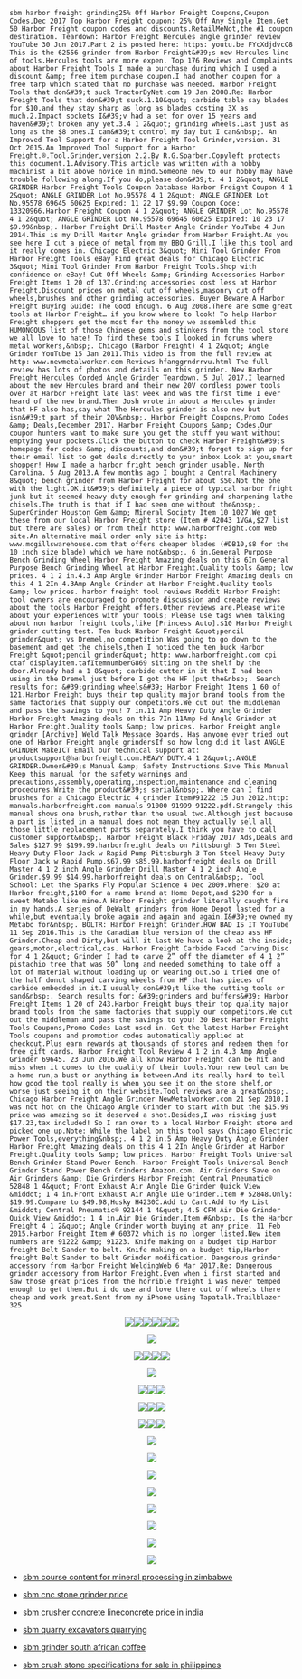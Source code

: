 
```
sbm harbor freight grinding25% Off Harbor Freight Coupons,Coupon Codes,Dec 2017 Top Harbor Freight coupon: 25% Off Any Single Item.Get 50 Harbor Freight coupon codes and discounts.RetailMeNot,the #1 coupon destination. Teardown: Harbor Freight Hercules angle grinder review YouTube 30 Jun 2017.Part 2 is posted here: https: youtu.be FYcXdjdvcC8 This is the 62556 grinder from Harbor Freight&#39;s new Hercules line of tools.Hercules tools are more expen. Top 176 Reviews and Complaints about Harbor Freight Tools I made a purchase during which I used a discount &amp; free item purchase coupon.I had another coupon for a free tarp which stated that no purchase was needed. Harbor Freight Tools that don&#39;t suck TractorByNet.com 19 Jan 2008.Re: Harbor Freight Tools that don&#39;t suck.1.10&quot; carbide table say blades for $10,and they stay sharp as long as blades costing 3X as much.2.Impact sockets I&#39;v had a set for over 15 years and haven&#39;t broken any yet.3.4 1 2&quot; grinding wheels.Last just as long as the $8 ones.I can&#39;t control my day but I can&nbsp;. An Improved Tool Support for a Harbor Freight Tool Grinder,version. 31 Oct 2015.An Improved Tool Support for a Harbor Freight.®.Tool.Grinder,version 2.2.By R.G.Sparber.Copyleft protects this document.1.Advisory.This article was written with a hobby machinist a bit above novice in mind.Someone new to our hobby may have trouble following along.If you do,please don&#39;t. 4 1 2&quot; ANGLE GRINDER Harbor Freight Tools Coupon Database Harbor Freight Coupon 4 1 2&quot; ANGLE GRINDER Lot No.95578 4 1 2&quot; ANGLE GRINDER Lot No.95578 69645 60625 Expired: 11 22 17 $9.99 Coupon Code: 13320966.Harbor Freight Coupon 4 1 2&quot; ANGLE GRINDER Lot No.95578 4 1 2&quot; ANGLE GRINDER Lot No.95578 69645 60625 Expired: 10 23 17 $9.99&nbsp;. Harbor Freight Drill Master Angle Grinder YouTube 4 Jun 2014.This is my Drill Master Angle grinder from Harbor Freight.As you see here I cut a piece of metal from my BBQ Grill.I like this tool and it really comes in. Chicago Electric 3&quot; Mini Tool Grinder From Harbor Freight Tools eBay Find great deals for Chicago Electric 3&quot; Mini Tool Grinder From Harbor Freight Tools.Shop with confidence on eBay! Cut Off Wheels &amp; Grinding Accessories Harbor Freight Items 1 20 of 137.Grinding accessories cost less at Harbor Freight.Discount prices on metal cut off wheels,masonry cut off wheels,brushes and other grinding accessories. Buyer Beware,A Harbor Freight Buying Guide: The Good Enough. 6 Aug 2008.There are some great tools at Harbor Freight… if you know where to look! To help Harbor Freight shoppers get the most for the money we assembled this HUMONGOUS list of those Chinese gems and stinkers from the tool store we all love to hate! To find these tools I looked in forums where metal workers,&nbsp;. Chicago (Harbor Freight) 4 1 2&quot; Angle Grinder YouTube 15 Jan 2011.This video is from the full review at http: www.newmetalworker.com Reviews hfanggrndrrvu.html The full review has lots of photos and details on this grinder. New Harbor Freight Hercules Corded Angle Grinder Teardown. 5 Jul 2017.I learned about the new Hercules brand and their new 20V cordless power tools over at Harbor Freight late last week and was the first time I ever heard of the new brand.Then Josh wrote in about a Hercules grinder that HF also has,say what The Hercules grinder is also new but isn&#39;t part of their 20V&nbsp;. Harbor Freight Coupons,Promo Codes &amp; Deals,December 2017. Harbor Freight Coupons &amp; Codes.Our coupon hunters want to make sure you get the stuff you want without emptying your pockets.Click the button to check Harbor Freight&#39;s homepage for codes &amp; discounts,and don&#39;t forget to sign up for their email list to get deals directly to your inbox.Look at you,smart shopper! How I made a harbor fright bench grinder usable. North Carolina. 5 Aug 2013.A few months ago I bought a Central Machinery 8&quot; bench grinder from Harbor Freight for about $50.Not the one with the light.OK,it&#39;s definitely a piece of typical harbor fright junk but it seemed heavy duty enough for grinding and sharpening lathe chisels.The truth is that if I had seen one without the&nbsp;. SuperGrinder Houston Gem &amp; Mineral Society Item 10 1027.We get these from our local Harbor Freight store (Item # 42043 1VGA,$27 list but there are sales) or from their http: www.harborfreight.com Web site.An alternative mail order only site is http: www.mcgillswarehouse.com that offers cheaper blades (#DB10,$8 for the 10 inch size blade) which we have not&nbsp;. 6 in.General Purpose Bench Grinding Wheel Harbor Freight Amazing deals on this 6In General Purpose Bench Grinding Wheel at Harbor Freight.Quality tools &amp; low prices. 4 1 2 in.4.3 Amp Angle Grinder Harbor Freight Amazing deals on this 4 1 2In 4.3Amp Angle Grinder at Harbor Freight.Quality tools &amp; low prices. harbor freight tool reviews Reddit Harbor Freight tool owners are encouraged to promote discussion and create reviews about the tools Harbor Freight offers.Other reviews are.Please write about your experiences with your tools; Please Use tags when talking about non harbor freight tools,like [Princess Auto].$10 Harbor Freight grinder cutting test. Ten buck Harbor Freight &quot;pencil grinder&quot; vs Dremel,no competition Was going to go down to the basement and get the chisels,then I noticed the ten buck Harbor Freight &quot;pencil grinder&quot; http: www.harborfreight.com cpi ctaf displayitem.tafItemnumberG869 sitting on the shelf by the door.Already had a 1 8&quot; carbide cutter in it that I had been using in the Dremel just before I got the HF (put the&nbsp;. Search results for: &#39;grinding wheels&#39; Harbor Freight Items 1 60 of 121.Harbor Freight buys their top quality major brand tools from the same factories that supply our competitors.We cut out the middleman and pass the savings to you! 7 in.11 Amp Heavy Duty Angle Grinder Harbor Freight Amazing deals on this 7In 11Amp Hd Angle Grinder at Harbor Freight.Quality tools &amp; low prices. Harbor Freight angle grinder [Archive] Weld Talk Message Boards. Has anyone ever tried out one of Harbor Freight angle grindersIf so how long did it last ANGLE GRINDER MakeICT Email our technical support at: productsupport@harborfreight.com.HEAVY DUTY.4 1 2&quot;.ANGLE GRINDER.Owner&#39;s Manual &amp; Safety Instructions.Save This Manual Keep this manual for the safety warnings and precautions,assembly,operating,inspection,maintenance and cleaning procedures.Write the product&#39;s serial&nbsp;. Where can I find brushes for a Chicago Electric 4 grinder Item#91222 15 Jun 2012.http: manuals.harborfreight.com manuals 91000 91999 91222.pdf.Strangely this manual shows one brush,rather than the usual two.Although just because a part is listed in a manual does not mean they actually sell all those little replacement parts separately.I think you have to call customer support&nbsp;. Harbor Freight Black Friday 2017 Ads,Deals and Sales $127.99 $199.99.harborfreight deals on Pittsburgh 3 Ton Steel Heavy Duty Floor Jack w Rapid Pump Pittsburgh 3 Ton Steel Heavy Duty Floor Jack w Rapid Pump.$67.99 $85.99.harborfreight deals on Drill Master 4 1 2 inch Angle Grinder Drill Master 4 1 2 inch Angle Grinder.$9.99 $14.99.harborfreight deals on Central&nbsp;. Tool School: Let the Sparks Fly Popular Science 4 Dec 2009.Where: $20 at Harbor freight,$100 for a name brand at Home Depot,and $200 for a sweet Metabo like mine.A Harbor Freight grinder literally caught fire in my hands.A series of DeWalt grinders from Home Depot lasted for a while,but eventually broke again and again and again.I&#39;ve owned my Metabo for&nbsp;. BOLTR: Harbor Freight Grinder.HOW BAD IS IT YouTube 11 Sep 2016.This is the Canadian blue version of the cheap ass HF Grinder.Cheap and Dirty,but will it last We have a look at the inside; gears,motor,electrical,cas. Harbor Freight Carbide Faced Carving Disc for 4 1 2&quot; Grinder I had to carve 2” off the diameter of 4 1 2” pistachio tree that was 50” long and needed something to take off a lot of material without loading up or wearing out.So I tried one of the half donut shaped carving wheels from HF that has pieces of carbide embedded in it.I usually don&#39;t like the cutting tools or sand&nbsp;. Search results for: &#39;grinders and buffers&#39; Harbor Freight Items 1 20 of 243.Harbor Freight buys their top quality major brand tools from the same factories that supply our competitors.We cut out the middleman and pass the savings to you! 30 Best Harbor Freight Tools Coupons,Promo Codes Last used in. Get the latest Harbor Freight Tools coupons and promotion codes automatically applied at checkout.Plus earn rewards at thousands of stores and redeem them for free gift cards. Harbor Freight Tool Review 4 1 2 in.4.3 Amp Angle Grinder 69645. 23 Jun 2016.We all know Harbor Freight can be hit and miss when it comes to the quality of their tools.Your new tool can be a home run,a bust or anything in between.And its really hard to tell how good the tool really is when you see it on the store shelf,or worse just seeing it on their website.Tool reviews are a great&nbsp;. Chicago Harbor Freight Angle Grinder NewMetalworker.com 21 Sep 2010.I was not hot on the Chicago Angle Grinder to start with but the $15.99 price was amazing so it deserved a shot.Besides,I was risking just $17.23,tax included! So I ran over to a local Harbor Freight store and picked one up.Note: While the label on this tool says Chicago Electric Power Tools,everything&nbsp;. 4 1 2 in.5 Amp Heavy Duty Angle Grinder Harbor Freight Amazing deals on this 4 1 2In Angle Grinder at Harbor Freight.Quality tools &amp; low prices. Harbor Freight Tools Universal Bench Grinder Stand Power Bench. Harbor Freight Tools Universal Bench Grinder Stand Power Bench Grinders Amazon.com. Air Grinders Save on Air Grinders &amp; Die Grinders Harbor Freight Central Pneumatic® 52848 1 4&quot; Front Exhaust Air Angle Die Grinder Quick View &middot; 1 4 in.Front Exhaust Air Angle Die Grinder.Item # 52848.Only: $19.99.Compare to $49.98,Husky H4230C.Add to Cart.Add to My List &middot; Central Pneumatic® 92144 1 4&quot; 4.5 CFM Air Die Grinder Quick View &middot; 1 4 in.Air Die Grinder.Item #&nbsp;. Is the Harbor Freight 4 1 2&quot; Angle Grinder worth buying at any price. 11 Feb 2015.Harbor Freight Item # 60372 which is no longer listed.New item numbers are 91222 &amp; 91223. Knife making on a budget tip,Harbor freight Belt Sander to belt. Knife making on a budget tip,Harbor freight Belt Sander to belt Grinder modification. Dangerous grinder accessory from Harbor Freight WeldingWeb 6 Mar 2017.Re: Dangerous grinder accessory from Harbor Freight.Even when i first started and saw those great prices from the horrible freight i was never temped enough to get them.But i do use and love there cut off wheels there cheap and work great.Sent from my iPhone using Tapatalk.Trailblazer 325 
```

<div align="center">
  
<a rel="nofollow" href="https://m.shibang-china.com?f=github&k=sbm+harbor+freight+grinding"><img src="https://static.shibang-china.com/en/l.png"></a><img src="https://static.shibang-china.com/en/hw.png"><a rel="nofollow" href="https://m.shibang-china.com/product/?f=github&k=sbm+harbor+freight+grinding"><img src="https://static.shibang-china.com/en/p.png"></a><a rel="nofollow" href="https://m.shibang-china.com/cases/?f=github&k=sbm+harbor+freight+grinding"><img src="https://static.shibang-china.com/en/c.png"></a><a rel="nofollow" href="https://m.shibang-china.com/news/?f=github&k=sbm+harbor+freight+grinding"><img src="https://static.shibang-china.com/en/n.png"></a><a rel="nofollow" href="https://m.shibang-china.com?f=github&k=sbm+harbor+freight+grinding"><img src="https://static.shibang-china.com/en/m.png"></a>

<a rel="nofollow" href="https://m.shibang-china.com/product/?f=github&k=sbm+harbor+freight+grinding"><img src="https://static.shibang-china.com/en/b.jpg"></a>
  
<a rel="nofollow" href="https://m.shibang-china.com/solution-aggregate.html?f=github&k=sbm+harbor+freight+grinding"><img src="https://static.shibang-china.com/en/a.jpg"></a><a rel="nofollow" href="https://m.shibang-china.com/solution-mine.html?f=github&k=sbm+harbor+freight+grinding"><img src="https://static.shibang-china.com/en/m.jpg"></a><a rel="nofollow" href="https://m.shibang-china.com/solution-mill.html?f=github&k=sbm+harbor+freight+grinding"><img src="https://static.shibang-china.com/en/g.jpg"></a><a rel="nofollow" href="https://m.shibang-china.com/solution-epc.html?f=github&k=sbm+harbor+freight+grinding"><img src="https://static.shibang-china.com/en/e.jpg"></a>

<a rel="nofollow" href="https://m.shibang-china.com/product/?f=github&k=sbm+harbor+freight+grinding"><img src="https://static.shibang-china.com/en/a-p.png"></a>

<a rel="nofollow" href="https://m.shibang-china.com/product/crusher/c6x.html?f=github&k=sbm+harbor+freight+grinding"><img src="https://static.shibang-china.com/en/j.jpg"></a><a rel="nofollow" href="https://m.shibang-china.com/product/crusher/ci5x.html?f=github&k=sbm+harbor+freight+grinding"><img src="https://static.shibang-china.com/en/i.jpg"></a><a rel="nofollow" href="https://m.shibang-china.com/product/crusher/hst.html?f=github&k=sbm+harbor+freight+grinding"><img src="https://static.shibang-china.com/en/c.jpg"></a>

<a rel="nofollow" href="https://m.shibang-china.com/product/mill/mtw.html?f=github&k=sbm+harbor+freight+grinding"><img src="https://static.shibang-china.com/en/mtw.jpg"></a><a rel="nofollow" href="https://m.shibang-china.com/product/mill/scm.html?f=github&k=sbm+harbor+freight+grinding"><img src="https://static.shibang-china.com/en/scm.jpg"></a><a rel="nofollow" href="https://m.shibang-china.com/product/mill/lm.html?f=github&k=sbm+harbor+freight+grinding"><img src="https://static.shibang-china.com/en/lm.jpg"></a>

<a rel="nofollow" href="https://m.shibang-china.com/product/sand/vsi6x.html?f=github&k=sbm+harbor+freight+grinding"><img src="https://static.shibang-china.com/en/6x.jpg"></a><a rel="nofollow" href="https://m.shibang-china.com/product/sand/vu.html?f=github&k=sbm+harbor+freight+grinding"><img src="https://static.shibang-china.com/en/vu.jpg"></a><a rel="nofollow" href="https://m.shibang-china.com/product/mobile/klun.html?f=github&k=sbm+harbor+freight+grinding"><img src="https://static.shibang-china.com/en/k.jpg"></a>

<a rel="nofollow" href="https://m.shibang-china.com/cases/?f=github&k=sbm+harbor+freight+grinding"><img src="https://static.shibang-china.com/en/case.png"></a>

<a rel="nofollow" href="https://m.shibang-china.com/cases/aggregate/202.html?f=github&k=sbm+harbor+freight+grinding"><img src="https://static.shibang-china.com/en/c-1.jpg"></a>

<a rel="nofollow" href="https://m.shibang-china.com/cases/aggregate/203.html?f=github&k=sbm+harbor+freight+grinding"><img src="https://static.shibang-china.com/en/c-2.jpg"></a>

<a rel="nofollow" href="https://m.shibang-china.com/cases/mill/123.html?f=github&k=sbm+harbor+freight+grinding"><img src="https://static.shibang-china.com/en/c-3.jpg"></a>

<a rel="nofollow" href="https://m.shibang-china.com/contact_us.html?f=github&k=sbm+harbor+freight+grinding"><img src="https://static.shibang-china.com/en/contact.png"></a>

<a rel="nofollow" href="https://swt.shibang-china.com/?f=github&k=sbm+harbor+freight+grinding"><img src="https://static.shibang-china.com/en/chat.png"></a>

<a rel="nofollow" href="https://whatsapp.shibangsoft.com/WhatsApp.php?f=github&k=sbm+harbor+freight+grinding"><img src="https://static.shibang-china.com/en/whatsapp.png"></a>

<a rel="nofollow" href="https://m.shibang-china.com/?f=github&k=sbm+harbor+freight+grinding"><img src="https://static.shibang-china.com/en/website.png"></a>

</div>


* [sbm course content for mineral processing in zimbabwe](sbm%20course%20content%20for%20mineral%20processing%20in%20zimbabwe.md)

* [sbm cnc stone grinder price](sbm%20cnc%20stone%20grinder%20price.md)

* [sbm crusher concrete lineconcrete price in india](sbm%20crusher%20concrete%20lineconcrete%20price%20in%20india.md)

* [sbm quarry excavators quarrying](sbm%20quarry%20excavators%20quarrying.md)

* [sbm grinder south african coffee](sbm%20grinder%20south%20african%20coffee.md)

* [sbm crush stone specifications for sale in philippines](sbm%20crush%20stone%20specifications%20for%20sale%20in%20philippines.md)